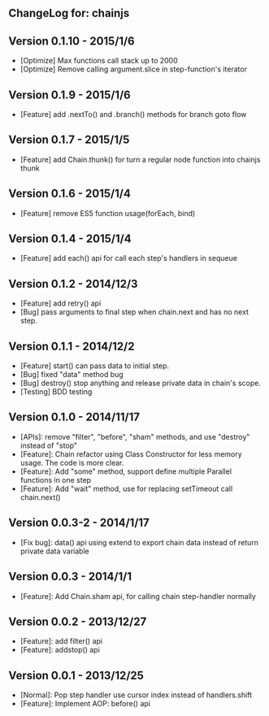 ## ChangeLog for: chainjs

## Version 0.1.10 - 2015/1/6
- [Optimize] Max functions call stack up to 2000
- [Optimize] Remove calling argument.slice in step-function's iterator

## Version 0.1.9 - 2015/1/6
- [Feature] add .nextTo() and .branch() methods for branch goto flow

## Version 0.1.7 - 2015/1/5
- [Feature] add Chain.thunk() for turn a regular node function into chainjs thunk  

## Version 0.1.6 - 2015/1/4
- [Feature] remove ES5 function usage(forEach, bind)

## Version 0.1.4 - 2015/1/4

- [Feature] add each() api for call each step's handlers in sequeue

## Version 0.1.2 - 2014/12/3

- [Feature] add retry() api
- [Bug] pass arguments to final step when chain.next and has no next step.

## Version 0.1.1 - 2014/12/2

- [Feature] start() can pass data to initial step.
- [Bug] fixed "data" method bug
- [Bug] destroy() stop anything and release private data in chain's scope.
- [Testing] BDD testing

## Version 0.1.0 - 2014/11/17

- [APIs]: remove "filter", "before", "sham" methods, and use "destroy" instead of "stop"
- [Feature]: Chain refactor using Class Constructor for less memory usage. The code is more clear.
- [Feature]: Add "some" method, support define multiple Parallel functions in one step
- [Feature]: Add "wait" method, use for replacing setTimeout call chain.next()

## Version 0.0.3-2 - 2014/1/17

- [Fix bug]: data() api using extend to export chain data instead of return private data variable

## Version 0.0.3 - 2014/1/1

- [Feature]: Add Chain.sham api, for calling chain step-handler normally

## Version 0.0.2 - 2013/12/27

- [Feature]: add filter() api 
- [Feature]: addstop() api

## Version 0.0.1 - 2013/12/25

- [Normal]: Pop step handler use cursor index instead of handlers.shift
- [Feature]: Implement AOP: before() api
